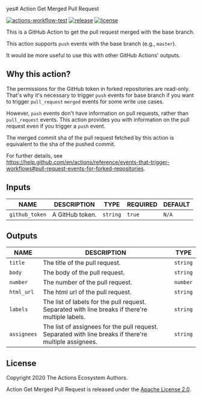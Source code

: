 yes# Action Get Merged Pull Request

[![actions-workflow-test][actions-workflow-test-badge]][actions-workflow-test]
[![release][release-badge]][release]
[![license][license-badge]][license]

This is a GitHub Action to get the pull request merged with the base branch.

This action supports `push` events with the base branch (e.g., `master`).

It would be more useful to use this with other GitHub Actions' outputs.

## Why this action?

The permissions for the GitHub token in forked repositories are read-only.
That's why it's necessary to trigger `push` events for base branch if you want to trigger `pull_request` `merged` events for some write use cases.

However, `push` events don't have information on pull requests, rather than `pull_request` events.
This action provides you with information on the pull request even if you trigger a `push` event.

The merged commit sha of the pull request fetched by this action is equivalent to the sha of the pushed commit.

For further details, see https://help.github.com/en/actions/reference/events-that-trigger-workflows#pull-request-events-for-forked-repositories.

## Inputs

|      NAME      |   DESCRIPTION   |   TYPE   | REQUIRED | DEFAULT |
|----------------|-----------------|----------|----------|---------|
| `github_token` | A GitHub token. | `string` | `true`   | `N/A`   |

## Outputs

|    NAME     |                                              DESCRIPTION                                               |   TYPE   |
| ----------- | ------------------------------------------------------------------------------------------------------ | -------- |
| `title`     | The title of the pull request.                                                                         | `string` |
| `body`      | The body of the pull request.                                                                          | `string` |
| `number`    | The number of the pull request.                                                                        | `number` |
| `html_url`  | The html url of the pull request.                                                                      | `string` |
| `labels`    | The list of labels for the pull request. Separated with line breaks if there're multiple labels.       | `string` |
| `assignees` | The list of assignees for the pull request. Separated with line breaks if there're multiple assignees. | `string` |

## License

Copyright 2020 The Actions Ecosystem Authors.

Action Get Merged Pull Request is released under the [Apache License 2.0](./LICENSE).

<!-- badge links -->

[actions-workflow-test]: https://github.com/coin-tracker/get-merged-pull-request/actions?query=workflow%3ATest
[actions-workflow-test-badge]: https://img.shields.io/github/workflow/status/coin-tracker/get-merged-pull-request/Test?label=Test&style=for-the-badge&logo=github

[release]: https://github.com/coin-tracker/get-merged-pull-request/releases
[release-badge]: https://img.shields.io/github/v/release/coin-tracker/get-merged-pull-request?style=for-the-badge&logo=github

[license]: LICENSE
[license-badge]: https://img.shields.io/github/license/coin-tracker/get-merged-pull-request?style=for-the-badge

